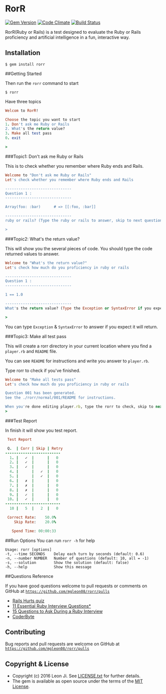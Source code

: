 # RorR

[![Gem Version](https://badge.fury.io/rb/rorr.svg)](https://badge.fury.io/rb/rorr)
[![Code Climate](https://codeclimate.com/github/mgleon08/rorr/badges/gpa.svg)](https://codeclimate.com/github/mgleon08/rorr)
[![Build Status](https://travis-ci.org/mgleon08/rorr.svg?branch=master)](https://travis-ci.org/mgleon08/rorr)

RorR(Ruby or Rails) is a test designed to evaluate the Ruby or Rails proficiency and artificial intelligence in a fun, interactive way.

## Installation

```
$ gem install rorr
```

##Getting Started

Then run the `rorr` command to start

```
$ rorr
```

Have three topics

```ruby
Welcom to RorR!

Choose the topic you want to start
1. Don't ask me Ruby or Rails
2. What's the return value?
3. Make all test pass
0. exit

>
```

###Topic1: Don't ask me Ruby or Rails

This is to check whether you remember where Ruby ends and Rails.

```ruby
Welcome to "Don't ask me Ruby or Rails"
Let's check whether you remember where Ruby ends and Rails

------------------------------
Question 1 :
------------------------------

Array(foo: :bar)      # => [[:foo, :bar]]

------------------------------
ruby or rails? (Type the ruby or rails to answer, skip to next question, exit to exit)

>
```

###Topic2: What's the return value?

This will show you the several pieces of code. You should type the code returned values to answer.

```ruby
Welcome to "What's the return value?"
Let's check how much do you proficiency in ruby or rails

------------------------------
Question 1 :
------------------------------

1 == 1.0

------------------------------
What's the return value? (Type the Exception or SyntaxError if you expect it will return, skip to next question, exit to exit)

>
```

You can type `Exception` & `SyntaxError` to answer if you expect it will return.


###Topic3: Make all test pass

This will create a rorr directory in your current location where you find a `player.rb` and `README` file.

You can see `README` for instructions and write you answer to `player.rb`.

Type rorr to check if you've finished.

```ruby
Welcome to "Make all tests pass"
Let's check how much do you proficiency in ruby or rails

Question 001 has been generated.
See the ./rorr/normal/001/README for instructions.

When you're done editing player.rb, type the rorr to check, skip to next question, exit to exit
>
```


###Test Report

In finish it will show you test report.

```ruby
 Test Report

 Q.  | Corr | Skip | Retry
-------------------------
  1. |   ✓  |      |   0
  2. |   ✓  |      |   0
  3. |   ✓  |      |   0
  4. |      |   ✓  |   0
  5. |      |   ✓  |   0
  6. |   ✗  |      |   0
  7. |   ✗  |      |   0
  8. |   ✗  |      |   0
  9. |   ✓  |      |   0
 10. |   ✓  |      |   0
-------------------------
  10 |   5  |   2  |   0

 Correct Rate:    50.0%
    Skip Rate:    20.0%

   Spend Time: 00:00:33
```

##Run Options
You can run `rorr -h` for help

```
Usage: rorr [options]
-t, --time SECONDS    Delay each turn by seconds (default: 0.6)
-n, --number NUMBER   Number of questions (default: 10, all = -1)
-s, --solution        Show the solution (default: false)
-h, --help            Show this message
```

##Questions Reference

If you have good questions welcome to pull requests or comments
on GitHub at [`https://github.com/mgleon08/rorr/pulls`](https://github.com/mgleon08/rorr/pulls)

* [Rails Hurts quiz](http://railshurts.com/quiz/)
* [11 Essential Ruby Interview Questions*](https://www.toptal.com/ruby/interview-questions)
* [15 Questions to Ask During a Ruby Interview](https://gist.github.com/ryansobol/5252653)
* [CoderByte](https://coderbyte.com/)

## Contributing

Bug reports and pull requests are welcome on GitHub at [`https://github.com/mgleon08/rorr/pulls`](https://github.com/mgleon08/rorr/pulls)

## Copyright & License

* Copyright (c) 2016 Leon Ji. See [LICENSE.txt](https://github.com/mgleon08/rorr/blob/master/LICENSE.txt) for further details.
* The gem is available as open source under the terms of the [MIT License](http://opensource.org/licenses/MIT).
